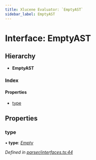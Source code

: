 ```yaml
---
title: Xlucene Evaluator: `EmptyAST`
sidebar_label: EmptyAST
---
```


# Interface: EmptyAST

## Hierarchy

* **EmptyAST**

### Index

#### Properties

* [type](emptyast.md#type)

## Properties

###  type

• **type**: *[Empty](../enums/asttype.md#empty)*

*Defined in [parser/interfaces.ts:44](https://github.com/terascope/teraslice/blob/9dc0f8b8/packages/xlucene-evaluator/src/parser/interfaces.ts#L44)*

